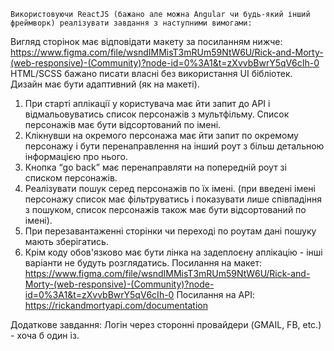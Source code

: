     Використовуючи ReaсtJS (бажано але можна Angular чи будь-який інший фреймворк) реалізувати завдання з наступними вимогами:

Вигляд сторінок має відповідати макету за посиланням нижче: https://www.figma.com/file/wsndIMMisT3mRUm59NtW6U/Rick-and-Morty-(web-responsive)-(Community)?node-id=0%3A1&t=zXvvbBwrY5qV6cIh-0
HTML/SCSS бажано писати власні без використання UI бібліотек.
Дизайн має бути адаптивний (як на макеті).

1. При старті аплікації у користувача має йти запит до API і відмальовуватись список персонажів з мультфільму. Список персонажів має бути відсортований по імені.
2. Клікнувши на окремого персонажа має йти запит по окремому персонажу і бути перенаправлення на інший роут з більш детальною інформацією про нього.
3. Кнопка “go back” має перенаправляти на попередній роут зі списком персонажів.
4. Реалізувати пошук серед персонажів по їх імені. (при введені імені персонажу список має фільтруватись і показувати лише співпадіння з пошуком, список персонажів також має бути відсортований по імені).
5. При перезавантаженні сторінки чи переході по роутам дані пошуку мають зберігатись.
6. Крім коду обов'язково має бути лінка на задеплоєну аплікацію - інші варіанти не будуть розглядатись.
   Посилання на макет: https://www.figma.com/file/wsndIMMisT3mRUm59NtW6U/Rick-and-Morty-(web-responsive)-(Community)?node-id=0%3A1&t=zXvvbBwrY5qV6cIh-0
   Посилання на API: https://rickandmortyapi.com/documentation

Додаткове завдання:
Логін через сторонні провайдери (GMAIL, FB, etc.) - хоча б один із.
